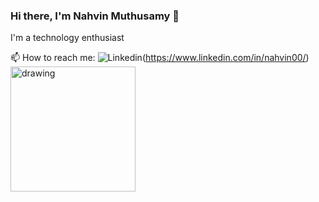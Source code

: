 ### Hi there, I'm Nahvin Muthusamy 👋
I'm a technology enthusiast

📫 How to reach me: ![Linkedin](https://cliply.co/wp-content/uploads/2021/02/372102050_LINKEDIN_ICON_TRANSPARENT_400.gif)(https://www.linkedin.com/in/nahvin00/)
<img src="https://cliply.co/wp-content/uploads/2021/02/372102050_LINKEDIN_ICON_TRANSPARENT_400.gif" alt="drawing" width="200"/>

<!--
**Nahvin00/nahvin00** is a ✨ _special_ ✨ repository because its `README.md` (this file) appears on your GitHub profile.

Here are some ideas to get you started:

- 🔭 I’m currently working on ...
- 🌱 I’m currently learning ...
- 👯 I’m looking to collaborate on ...
- 🤔 I’m looking for help with ...
- 💬 Ask me about ...
- 📫 How to reach me: ...
- 😄 Pronouns: ...
- ⚡ Fun fact: ...
-->
